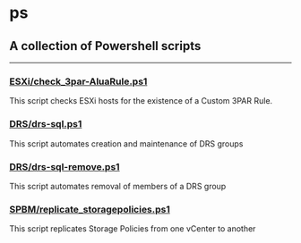 # ps

## A collection of Powershell scripts

---

### [ESXi/check_3par-AluaRule.ps1](ESXi/check_3par-AluaRule.ps1)
This script checks ESXi hosts for the existence of a Custom 3PAR Rule.


### [DRS/drs-sql.ps1](DRS/drs-sql.ps1)
This script automates creation and maintenance of DRS groups


### [DRS/drs-sql-remove.ps1](DRS/drs-sql-remove.ps1)
This script automates removal of members of a DRS group


### [SPBM/replicate_storagepolicies.ps1](SPBM/replicate_storagepolicies.ps1)
This script replicates Storage Policies from one vCenter to another

